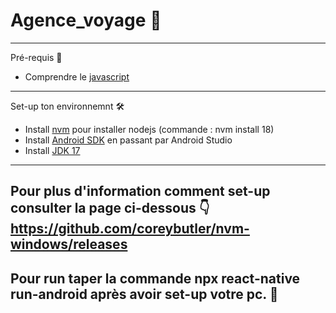 # Agence_voyage 🧳
---
Pré-requis 🔧
- Comprendre le [javascript](https://profdoc.iddocs.fr/IMG/pdf/billiejoe_javascript_fiches.pdf)
---
Set-up ton environnemnt 🛠️
- Install [nvm](https://github.com/coreybutler/nvm-windows/releases) pour installer nodejs (commande : nvm install 18)
- Install [Android SDK](https://developer.android.com/studio) en passant par Android Studio
- Install [JDK 17](https://www.oracle.com/java/technologies/javase/jdk17-archive-downloads.html)
---
Pour plus d'information comment set-up consulter la page ci-dessous 👇 
https://github.com/coreybutler/nvm-windows/releases
---
Pour run taper la commande npx react-native run-android après avoir set-up votre pc. 🦍
---
